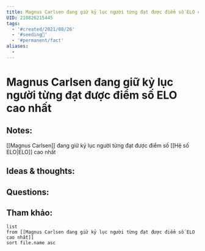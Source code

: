 ```yaml
---
title: Magnus Carlsen đang giữ kỷ lục người từng đạt được điểm số ELO cao nhất
UID: 210826215445
tags:
  - '#created/2021/08/26'
  - '#seeding🌱'
  - '#permanent/fact'
aliases:
  - 
---
```

# Magnus Carlsen đang giữ kỷ lục người từng đạt được điểm số ELO cao nhất

## Notes:
[[Magnus Carlsen]] đang giữ kỷ lục người từng đạt được điểm số [[Hệ số ELO|ELO]] cao nhất

## Ideas & thoughts:

## Questions:


## Tham khảo:
```dataview
list
from [[Magnus Carlsen đang giữ kỷ lục người từng đạt được điểm số ELO cao nhất]]
sort file.name asc
```